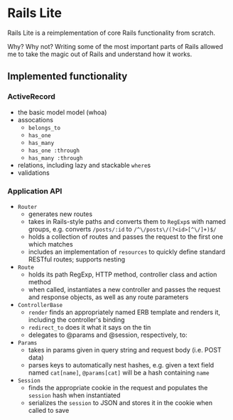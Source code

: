 # Rails Lite

Rails Lite is a reimplementation of core Rails functionality from scratch.

Why? Why not? Writing some of the most important parts of Rails allowed me to take the magic out of Rails and
understand how it works.

## Implemented functionality

### ActiveRecord

- the basic model model (whoa)
- assocations 
  - `belongs_to`
  - `has_one`
  - `has_many`
  - `has_one :through`
  - `has_many :through`
- relations, including lazy and stackable `where`s
- validations


### Application API

- `Router`
    - generates new routes
    - takes in Rails-style paths and converts them to `RegExp`s with named groups, e.g. converts `/posts/:id` to `/^\/posts\/(?<id>[^\/]+)$/`
    - holds a collection of routes and passes the request to the first one which matches
    - includes an implementation of `resources` to quickly define standard RESTful routes; supports nesting
- `Route`
    - holds its path RegExp, HTTP method, controller class and action method
    - when called, instantiates a new controller and passes the request and response objects, as well as any route parameters
- `ControllerBase`
    - `render` finds an appropriately named ERB template and renders it, including the controller's binding
    - `redirect_to` does it what it says on the tin
    - delegates to @params and @session, respectively, to:
- `Params`
    - takes in params given in query string and request body (i.e. POST data)
    - parses keys to automatically nest hashes, e.g. given a text field named `cat[name]`, `@params[cat]` will be a hash containing `name`
- `Session`
    - finds the appropriate cookie in the request and populates the `session` hash when instantiated
    - serializes the `session` to JSON and stores it in the cookie when called to save
